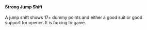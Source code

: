 #### Strong Jump Shift
A jump shift shows 17+ dummy points and either a good suit or good support for opener. It is forcing to game.

